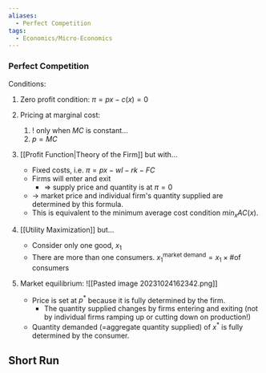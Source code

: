 ```yaml
---
aliases:
  - Perfect Competition
tags:
  - Economics/Micro-Economics
---
```

### Perfect Competition
Conditions:
1. Zero profit condition: $\pi=px-c(x)=0$
2. Pricing at marginal cost:
	1. ! only when $MC$ is constant…
	2. $p=MC$

3. [[Profit Function|Theory of the Firm]] but with…
	- Fixed costs, i.e. $\pi=px-wl-rk-FC$
	- Firms will enter and exit
		- ⇒ supply price and quantity is at $\pi=0$
	- → market price and individual firm's quantity supplied are determined by this formula.
	- This is equivalent to the minimum average cost condition $min_{x} AC(x)$.
4. [[Utility Maximization]] but…
	- Consider only one good, $x_{1}$
	- There are more than one consumers. $x_1^{\text{market demand}}=x_{1}\times \text{\# of consumers}$
5. Market equilibrium: ![[Pasted image 20231024162342.png]]
	- Price is set at $p^*$ because it is fully determined by the firm.
		- The quantity supplied changes by firms entering and exiting (not by individual firms ramping up or cutting down on production!)
	- Quantity demanded (=aggregate quantity supplied) of $x^*$ is fully determined by the consumer.

## Short Run
